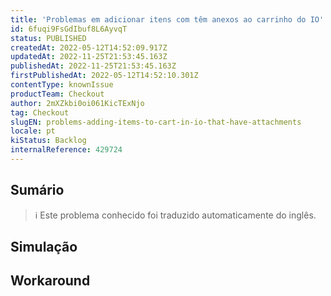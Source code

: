 ```yaml
---
title: 'Problemas em adicionar itens com têm anexos ao carrinho do IO'
id: 6fuqi9FsGdIbuf8L6AyvqT
status: PUBLISHED
createdAt: 2022-05-12T14:52:09.917Z
updatedAt: 2022-11-25T21:53:45.163Z
publishedAt: 2022-11-25T21:53:45.163Z
firstPublishedAt: 2022-05-12T14:52:10.301Z
contentType: knownIssue
productTeam: Checkout
author: 2mXZkbi0oi061KicTExNjo
tag: Checkout
slugEN: problems-adding-items-to-cart-in-io-that-have-attachments
locale: pt
kiStatus: Backlog
internalReference: 429724
---
```


## Sumário

>ℹ️ Este problema conhecido foi traduzido automaticamente do inglês.



## Simulação



## Workaround



